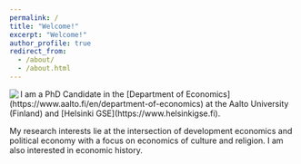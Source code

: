 ```yaml
---
permalink: /
title: "Welcome!"
excerpt: "Welcome!"
author_profile: true
redirect_from: 
  - /about/
  - /about.html
---
```

  
<img src="https://user-images.githubusercontent.com/59729056/132135190-2d134213-c4a4-404c-a132-6b82c2c56aea.png" align="left">

<p align="left">I am a PhD Candidate in the [Department of Economics](https://www.aalto.fi/en/department-of-economics) at the Aalto University (Finland) and [Helsinki GSE](https://www.helsinkigse.fi).

My research interests lie at the intersection of development economics and political economy with a focus on economics of culture and religion. I am also interested in economic history.
  </p>






